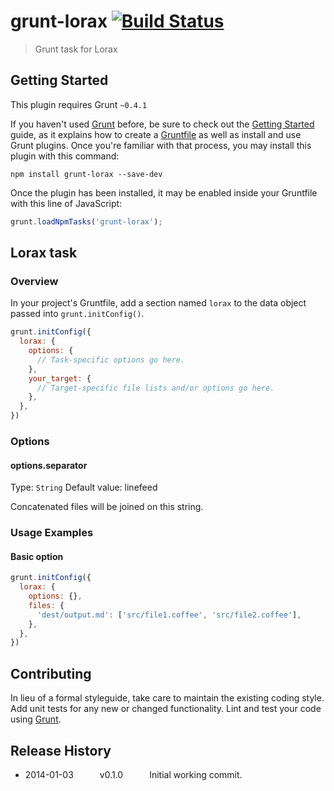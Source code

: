 # grunt-lorax [![Build Status](https://travis-ci.org/adrianlee44/grunt-lorax.png?branch=master)](https://travis-ci.org/adrianlee44/grunt-lorax)

> Grunt task for Lorax

## Getting Started
This plugin requires Grunt `~0.4.1`

If you haven't used [Grunt](http://gruntjs.com/) before, be sure to check out the [Getting Started](http://gruntjs.com/getting-started) guide, as it explains how to create a [Gruntfile](http://gruntjs.com/sample-gruntfile) as well as install and use Grunt plugins. Once you're familiar with that process, you may install this plugin with this command:

```shell
npm install grunt-lorax --save-dev
```

Once the plugin has been installed, it may be enabled inside your Gruntfile with this line of JavaScript:

```js
grunt.loadNpmTasks('grunt-lorax');
```

## Lorax task

### Overview
In your project's Gruntfile, add a section named `lorax` to the data object passed into `grunt.initConfig()`.

```js
grunt.initConfig({
  lorax: {
    options: {
      // Task-specific options go here.
    },
    your_target: {
      // Target-specific file lists and/or options go here.
    },
  },
})
```

### Options

#### options.separator
Type: `String`
Default value: linefeed

Concatenated files will be joined on this string.

### Usage Examples

#### Basic option
```js
grunt.initConfig({
  lorax: {
    options: {},
    files: {
      'dest/output.md': ['src/file1.coffee', 'src/file2.coffee'],
    },
  },
})
```

## Contributing
In lieu of a formal styleguide, take care to maintain the existing coding style. Add unit tests for any new or changed functionality. Lint and test your code using [Grunt](http://gruntjs.com/).

## Release History
- 2014-01-03   v0.1.0   Initial working commit.
